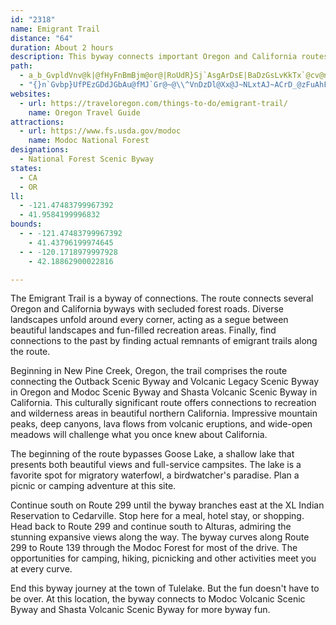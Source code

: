 ```yaml
---
id: "2318"
name: Emigrant Trail
distance: "64"
duration: About 2 hours
description: This byway connects important Oregon and California routes by way of Modoc National Forest roads.  This route is also culturally significant, as it is full of Native American and Euro-American history.
path:
  - a_b_GvpldVnv@k|@fHyFnBmBjm@or@|RoUdR}Sj`AsgArDsE|BaDzGsLvKkTx`@cv@nGgKjJgS|FqKpFsNbX_i@xQy]hB_D`EcF|ByDvrAciCnfAusBvG}MrDgKlAeChg@gaAz]eq@|EwI~KmQxR_\pi@k|@nByClGgH|GoFbDoBxCuA`H}B`FaAlGm@rcPq\fIq@hFm@dI{AloCak@bBk@rEeCfEuDbz@a|@bCiBrAq@fC}@dEm@rAEnMVdEMzEeAdEmBlpDwdC|PyLbHsEn]eVreEitCvpB{tAdc@wYtkDiaCpHmG~u@{s@`WqUbToSzlAeiAbCoB|w@gg@hYeRjBuA`DeDtBuC|@_B|CeHdBqGpAgIrrBoiQr@aExDaRzJcy@z^uaDjK}|@f^geDh@mEr@gDd@wArAuC|BeDxAyAxCkBfDiArBWnDEvBX|IdBlD^|A?pBSpB_@|CyArBwAt@m@xBuCro@_fAdBqDlBgG~Pyz@zDmN|Pyk@bA{CbBeEbWuf@pEkKfMma@pImYjAsF|@kGnC_^v@gF^sAbAuDbAcCtCoFf{A{mBxLgOzPiUu_@ao@gBeC{A_DuIgYya@mvAcM_b@w@mDa@{Cc@_FMmD?yIzFazEImFYaFkA}I_tAseIwBkIcBaEuBuDi`@ai@sBqDoA_DoAaEgYcnA_A_HqAwP_@eC_AqCiAmByRyY}CqDoKqKcC_DuBsD_B_EcAaDmAgFcRsiAUkC[iIHuJTcDvFab@jXomBhAqKz@iKd@cMXkMBcUEkxCIeDSaD_AyEy@eCqMyX{C_EmHsIiCiDyAyBeB_Em@gBu@kCoIm`@_CyLqGmZi@_EUmECsFb@oGz@qE`CgJbBoIdAmFpBoMzAaNv@uJx@aOZcR?uGHmlCNwaACuPGgGq@yByA{B{KqMeB{CcBmEgGiXyhAsgFmDmOiJ_c@kB_H}BgFsEuIyA_CeCuCaB}Ae^m[yPsNmG}Fw[{XoUkQeY{VsByBb@gDdAcXNiJEmEE_Ci@gHi@gEyAgIuAeFkHwRaGoNgnAidC_MqVeB_EmAyCuAoEkNmg@mAmHe@eGGoEByE|CwfCRaJZ{GlAmKrA}Hp@_DjDwKzMaa@d@oBl@qEVuE?oRZoItIidANuGGgFS{D_@aEYqBiA{FaEyMkAiFe@gDeAuOScBs@}DsEcQaAsEcEmWoAkJIsDLkBPsAv@kC~CoFx@kBl@gC^gCTcCHoEo@aM}@cOUyGHaGnAwUHmCCkDOoDe@mE[eBqFcTg@sDEeCHiBrAyKXmDDeE}@qWu@ma@c@yGkBwRyAsJgBmJUgDDgBNyA~@_DrAsBrAmAnQuIfBqAx@gAlA_ChE}LhAiC~F}Jf@gATwAJyAB{De@_DmB{HI_AEgCNqBXgBt@sB`GmIfL}MlDkBjGmAt@_@~AwAxAmBx@oBb@_Bh@yEh@{J~@kF~@uBh@aAlGqIdNePzEqGd@iAp@cCjA{L^oAn@sAh@o@~AmAlFmAbAk@v@u@p@eAZs@tDuKxEaGlA_CZ}@|DqRReBCsBYaCyByGa@qBKcAAiCHoBlBiPxAsND{B@iMH}EX{Cp@sDnDcNTeBNaCn@{ElE_THiCi@eKBaBxB{MrAiSFuJL}|@Lq^
  - "{}n`Gvbp}UfPEzGDdJGbAu@fMJ`Gr@~@\\^VnDzDl@Xx@J~NLxtAJ~ACrD_@zFuAhFqCrB{AnCyCxQwTnBsCx@_B`G{P|AaDbAkAt@u@vg@i`@xBoBvGkIfj@us@r@o@xG}CrSmIlBa@lBMjB?zaAR|AFhAPvW`GbFd@frBrChAJ|Bl@hR`KlBf@hBR`E?~Do@~Ak@~B_B|AsAnO{NhAs@`DaAnBYnb@eCb_BmIzJ_Al{By_@z\\eHxEmBda@}Q`D_C`_@e]`C_BfC{@|ASbACnsCL`GElv@JrHh@pGlAn^bM|cDjkAjNtElCjArRtGz{B~x@~_FhfBjMtD||Ah`@zGtBjMlF|rA~l@`K`EdEdAvEl@jDVdGDpo@uB`Kg@bEgAtBeAjLmJdDoBpIgDxa@gOrDeAbDe@dBKpFJ|C^~A\\vDlA|W|LvHpEvFzD|{@tr@rDxBbBr@znAr`@p]lKbGvA`En@nu@rJdMlAjKXxvAYbgApAzNQtd@aBdJQna@Jp~@ExqCRlGDfERxC^vFdA`ErAjdAzc@hbEzeB~UnKjeBpt@`h@`UzGzDxD`DnLrNtAtAlCdBrAd@bD`@xCEnAOtEsAz@KfDFtBj@fAd@xCxBpG`G`MrK|B`AxBp@dBTxEJfa@XfDVxBl@rBdAnB~ArCfElA`Dd@lBfAzJ`@dCvAhFn@vAhCrDhBxAhAp@bh@jQjB^dF`@|TXlVh@dCLdG`ApEjB~D~Brc@pZxXvQpl@ba@hc@lYlDvCdKhMvHbKdAjA"
websites:
  - url: https://traveloregon.com/things-to-do/emigrant-trail/
    name: Oregon Travel Guide
attractions:
  - url: https://www.fs.usda.gov/modoc
    name: Modoc National Forest
designations:
  - National Forest Scenic Byway
states:
  - CA
  - OR
ll:
  - -121.47483799967392
  - 41.9584199996832
bounds:
  - - -121.47483799967392
    - 41.43796199974645
  - - -120.1718979997928
    - 42.18862900022816

---
```


The Emigrant Trail is a byway of connections. The route connects several Oregon and California byways with secluded forest roads. Diverse landscapes unfold around every corner, acting as a segue between beautiful landscapes and fun-filled recreation areas. Finally, find connections to the past by finding actual remnants of emigrant trails along the route.

Beginning in New Pine Creek, Oregon, the trail comprises the route connecting the Outback Scenic Byway and Volcanic Legacy Scenic Byway in Oregon and Modoc Scenic Byway and Shasta Volcanic Scenic Byway in California. This culturally significant route offers connections to recreation and wilderness areas in beautiful northern California. Impressive mountain peaks, deep canyons, lava flows from volcanic eruptions, and wide-open meadows will challenge what you once knew about California.

The beginning of the route bypasses Goose Lake, a shallow lake that presents both beautiful views and full-service campsites. The lake is a favorite spot for migratory waterfowl, a birdwatcher's paradise. Plan a picnic or camping adventure at this site.

Continue south on Route 299 until the byway branches east at the XL Indian Reservation to Cedarville. Stop here for a meal, hotel stay, or shopping. Head back to Route 299 and continue south to Alturas, admiring the stunning expansive views along the way. The byway curves along Route 299 to Route 139 through the Modoc Forest for most of the drive. The opportunities for camping, hiking, picnicking and other activities meet you at every curve.

End this byway journey at the town of Tulelake. But the fun doesn't have to be over. At this location, the byway connects to Modoc Volcanic Scenic Byway and Shasta Volcanic Scenic Byway for more byway fun.
